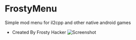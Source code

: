 # FrostyMenu
Simple mod menu for il2cpp and other native android games
* Created By Frosty Hacker
![Screenshot](https://user-images.githubusercontent.com/59924277/88455602-4dd20780-ce7f-11ea-95da-ce5ac225e496.png)
